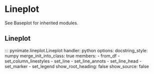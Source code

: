 # Lineplot
See Baseplot for inherited modules.
## Lineplot
::: pynimate.lineplot.Lineplot
    handler: python
    options:
      docstring_style: numpy
      merge_init_into_class: true
      members:
        - from_df
        - set_column_linestyles
        - set_line
        - set_line_annots
        - set_line_head
        - set_marker
        - set_legend 
      show_root_heading: false
      show_source: false
